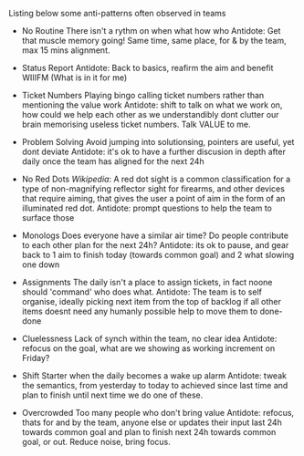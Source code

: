 
Listing below some anti-patterns often observed in teams
* No Routine
There isn't a rythm on when what how who
Antidote: Get that muscle memory going! Same time, same place, for & by the team, max 15 mins alignment.

* Status Report
Antidote: Back to basics, reafirm the aim and benefit WIIIFM (What is in it for me)

* Ticket Numbers
Playing bingo calling ticket numbers rather than mentioning the value work
Antidote: shift to talk on what we work on, how could we help each other as we understandibly dont clutter our brain memorising useless ticket numbers. Talk VALUE to me.

* Problem Solving
Avoid jumping into solutionsing, pointers are useful, yet dont deviate
Antidote: it's ok to have a further discusion in depth after daily once the team has aligned for the next 24h

* No Red Dots
*Wikipedia*: A red dot sight is a common classification for a type of non-magnifying reflector sight for firearms, and other devices that require aiming, that gives the user a point of aim in the form of an illuminated red dot.
Antidote: prompt questions to help the team to surface those

* Monologs
Does everyone have a similar air time? Do people contribute to each other plan for the next 24h?
Antidote: its ok to pause, and gear back to 1 aim to finish today (towards common goal) and 2 what slowing one down

* Assignments
The daily isn't a place to assign tickets, in fact noone should 'command' who does what. 
Antidote: The team is to self organise, ideally picking next item from the top of backlog if all other items doesnt need any humanly possible help to move them to done-done

* Cluelessness
Lack of synch within the team, no clear idea
Antidote: refocus on the goal, what are we showing as working increment on Friday?

* Shift Starter
when the daily becomes a wake up alarm
Antidote: tweak the semantics, from yesterday to today to achieved since last time and plan to finish until next time we do one of these.

* Overcrowded
Too many people who don't bring value
Antidote: refocus, thats for and by the team, anyone else or updates their input last 24h towards common goal and plan to finish next 24h towards common goal, or out. Reduce noise, bring focus.

